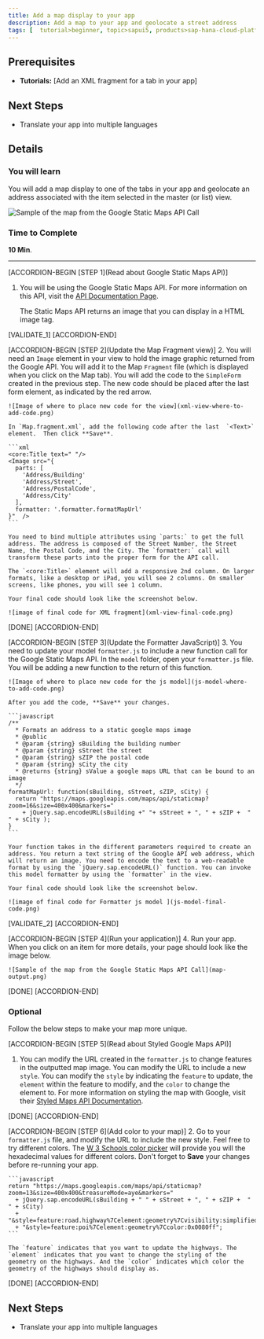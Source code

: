 ```yaml
---
title: Add a map display to your app
description: Add a map to your app and geolocate a street address
tags: [  tutorial>beginner, topic>sapui5, products>sap-hana-cloud-platform, products>sap-web-ide ]
---
```


## Prerequisites  
 - **Tutorials:** [Add an XML fragment for a tab in your app]

## Next Steps
 - Translate your app into multiple languages

## Details
### You will learn  
You will add a map display to one of the tabs in your app and geolocate an address associated with the item selected in the master (or list) view.

![Sample of the map from the Google Static Maps API Call](map-final-output.png)

### Time to Complete
**10 Min**.

---
[ACCORDION-BEGIN [STEP 1](Read about Google Static Maps API)]
1. You will be using the Google Static Maps API. For more information on this API, visit the [API Documentation Page](https://developers.google.com/maps/documentation/static-maps/intro).

    The Static Maps API returns an image that you can display in a HTML image tag.   

[VALIDATE_1]
[ACCORDION-END]



[ACCORDION-BEGIN [STEP 2](Update the Map Fragment view)]
2. You will need an `Image` element in your view to hold the image graphic returned from the Google API. You will add it to the Map `Fragment` file (which is displayed when you click on the Map tab). You will add the code to the `SimpleForm` created in the previous step. The new code should be placed after the last form element, as indicated by the red arrow.

    ![Image of where to place new code for the view](xml-view-where-to-add-code.png)

    In `Map.fragment.xml`, add the following code after the last  `<Text>` element.  Then click **Save**.

    ```xml
    <core:Title text=" "/>
    <Image src="{
      parts: [
        'Address/Building'
        'Address/Street',
        'Address/PostalCode',
        'Address/City'
      ],
      formatter: '.formatter.formatMapUrl'
    }"  />
    ```

    You need to bind multiple attributes using `parts:` to get the full address. The address is composed of the Street Number, the Street Name, the Postal Code, and the City. The `formatter:` call will transform these parts into the proper form for the API call.

    The `<core:Title>` element will add a responsive 2nd column. On larger formats, like a desktop or iPad, you will see 2 columns. On smaller screens, like phones, you will see 1 column.

    Your final code should look like the screenshot below.

    ![image of final code for XML fragment](xml-view-final-code.png)

[DONE]
[ACCORDION-END]



[ACCORDION-BEGIN [STEP 3](Update the Formatter JavaScript)]
3. You need to update your model `formatter.js` to include a new function call for the Google Static Maps API. In the `model` folder, open your `formatter.js` file. You will be adding a new function to the return of this function.

    ![Image of where to place new code for the js model](js-model-where-to-add-code.png)

    After you add the code, **Save** your changes.

    ```javascript
    /**
      * Formats an address to a static google maps image
      * @public
      * @param {string} sBuilding the building number
      * @param {string} sStreet the street
      * @param {string} sZIP the postal code
      * @param {string} sCity the city
      * @returns {string} sValue a google maps URL that can be bound to an image
      */
    formatMapUrl: function(sBuilding, sStreet, sZIP, sCity) {
      return "https://maps.googleapis.com/maps/api/staticmap?zoom=16&size=400x400&markers="
        + jQuery.sap.encodeURL(sBuilding +" "+ sStreet + ", " + sZIP +  " " + sCity );
    }
    ```

    Your function takes in the different parameters required to create an address. You return a text string of the Google API web address, which will return an image. You need to encode the text to a web-readable format by using the `jQuery.sap.encodeURL()` function. You can invoke this model formatter by using the `formatter` in the view.

    Your final code should look like the screenshot below.

    ![image of final code for Formatter js model ](js-model-final-code.png)

[VALIDATE_2]
[ACCORDION-END]



[ACCORDION-BEGIN [STEP 4](Run your application)]
4. Run your app. When you click on an item for more details, your page should look like the image below.

    ![Sample of the map from the Google Static Maps API Call](map-output.png)

[DONE]
[ACCORDION-END]



### Optional
Follow the below steps to make your map more unique.

[ACCORDION-BEGIN [STEP 5](Read about Styled Google Maps API)]
1. You can modify the URL created in the `formatter.js` to change features in the outputted map image. You can modify the URL to include a new `style`. You can modify the `style` by indicating the `feature` to update, the `element` within the feature to modify, and the `color` to change the element to. For more information on styling the map with Google, visit their [Styled Maps API Documentation](https://developers.google.com/maps/documentation/static-maps/styling).

[DONE]
[ACCORDION-END]

[ACCORDION-BEGIN [STEP 6](Add color to your map)]
2. Go to your `formatter.js` file, and modify the URL to include the new style. Feel free to try different colors. The [W 3 Schools color picker](http://www.w3schools.com/colors/colors_picker.asp) will provide you will the hexadecimal values for different colors. Don't forget to **Save** your changes before re-running your app.

    ```javascript
    return "https://maps.googleapis.com/maps/api/staticmap?zoom=13&size=400x400&treasureMode=aye&markers="
      + jQuery.sap.encodeURL(sBuilding + " " + sStreet + ", " + sZIP +  " " + sCity)
      + "&style=feature:road.highway%7Celement:geometry%7Cvisibility:simplified%7Ccolor:0xc280e9"
      + "&style=feature:poi%7Celement:geometry%7Ccolor:0x0080ff";
    ```

    The `feature` indicates that you want to update the highways. The `element` indicates that you want to change the styling of the geometry on the highways. And the `color` indicates which color the geometry of the highways should display as.

[DONE]
[ACCORDION-END]



## Next Steps
 - Translate your app into multiple languages
